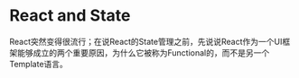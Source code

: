 # React and State

React突然变得很流行；在说React的State管理之前，先说说React作为一个UI框架能够成立的两个重要原因，为什么它被称为Functional的，而不是另一个Template语言。

